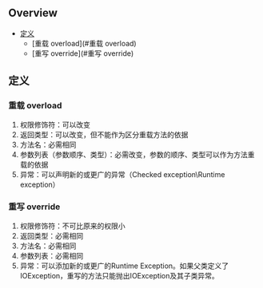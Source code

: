 ## Overview

- [定义](#定义)
  - [重载 overload](#重载 overload)
  - [重写 override](#重写 override)

## 定义

### 重载 overload

1. 权限修饰符：可以改变
2. 返回类型：可以改变，但不能作为区分重载方法的依据
3. 方法名：必需相同
4. 参数列表（参数顺序、类型）：必需改变，参数的顺序、类型可以作为方法重载的依据
5. 异常：可以声明新的或更广的异常（Checked exception\Runtime exception）

### 重写 override

1. 权限修饰符：不可比原来的权限小
2. 返回类型：必需相同
3. 方法名：必需相同
4. 参数列表：必需相同
5. 异常：可以添加新的或更广的Runtime Exception。如果父类定义了IOException，重写的方法只能抛出IOException及其子类异常。